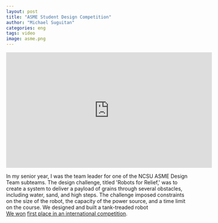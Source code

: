 ```yaml
---
layout: post
title: "ASME Student Design Competition"
author: "Michael Suguitan"
categories: eng
tags: video 
image: asme.png
---
```


<iframe width="560" height="315" src="https://www.youtube.com/embed/tr6qAqdtwQw?start=161" title="YouTube video player" frameborder="0" allow="accelerometer; autoplay; clipboard-write; encrypted-media; gyroscope; picture-in-picture; web-share" allowfullscreen></iframe>

In my senior year, I was the team leader for one of the NCSU ASME Design Team subteams.
The design challenge, titled 'Robots for Relief,' was to create a system to deliver a payload of grains through several obstacles, including water, sand, and high steps.
The challenge imposed constraints on the size of the robot, the capacity of the power source, and a time limit on the course.
We designed and built a tank-treaded robot  
[We won](https://www.mae.ncsu.edu/2016/02/09/students-win-2015-asme-student-design-competition/) [first place in an international competition](https://www.asme.org/topics-resources/society-news/asme-news/studentdesigned-rescue-robots-face-imece-2015).